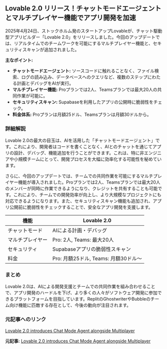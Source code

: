 ## Lovable 2.0 リリース！チャットモードエージェントとマルチプレイヤー機能でアプリ開発を加速

2025年4月24日、ストックホルム発のスタートアップLovableが、チャット駆動型アプリビルダー「Lovable 2.0」をリリースしました。今回のアップデートでは、リアルタイムでのチームワークを可能にするマルチプレイヤー機能と、セキュリティスキャンが追加されました。

**主なポイント:**

* **チャットモードエージェント:** ソースコードに触れることなく、ファイル検索、ログの読み込み、データベースへのクエリなど、複数のステップにわたる計画とデバッグをAIが実行。
* **マルチプレイヤー機能:** Proプランでは2人、Teamsプランでは最大20人の共同作業が可能に。
* **セキュリティスキャン:** Supabaseを利用したアプリの公開時に脆弱性をチェック。
* **料金体系:** Proプランは月額25ドル、Teamsプランは月額30ドルから。

### 詳細解説

Lovable 2.0の最大の目玉は、AIを活用した「チャットモードエージェント」です。これにより、開発者はコードを書くことなく、AIとのチャットを通じてアプリの設計、デバッグ、機能追加を行うことができます。これは、特に非エンジニアや小規模チームにとって、開発プロセスを大幅に効率化する可能性を秘めています。

さらに、今回のアップデートでは、チームでの共同作業を可能にするマルチプレイヤー機能が導入されました。Proプランでは2人、Teamsプランでは最大20人のメンバーが同時に作業できるようになり、クレジットを共有することも可能です。これにより、チームでの開発効率が向上し、より大規模なプロジェクトにも対応できるようになります。また、セキュリティスキャン機能も追加され、アプリ公開前に脆弱性をチェックすることで、安全なアプリ開発を支援します。

| 機能 | Lovable 2.0 |
| -------------- | ------------------------------------------ |
| チャットモード | AIによる計画・デバッグ |
| マルチプレイヤー | Pro: 2人, Teams: 最大20人 |
| セキュリティ | Supabaseアプリの脆弱性スキャン |
| 料金 | Pro: 月額25ドル, Teams: 月額30ドル～ |

### まとめ

Lovable 2.0は、AIによる開発支援とチームでの共同作業を組み合わせることで、アプリ開発のハードルを下げ、より多くの人々がソフトウェア開発に参加できるプラットフォームを目指しています。ReplitのGhostwriterやBubbleのチーム向け機能に匹敵する存在として、今後の動向が注目されます。

### 元記事へのリンク

[Lovable 2.0 introduces Chat Mode Agent alongside Multiplayer](https://www.the-decoder.com/lovable-2-0-introduces-chat-mode-agent-alongside-multiplayer/)


**元記事:** [Lovable 2.0 introduces Chat Mode Agent alongside Multiplayer](https://www.testingcatalog.com/lovable-2-0-introduces-chat-mode-agent-alongside-multiplayer-support/)